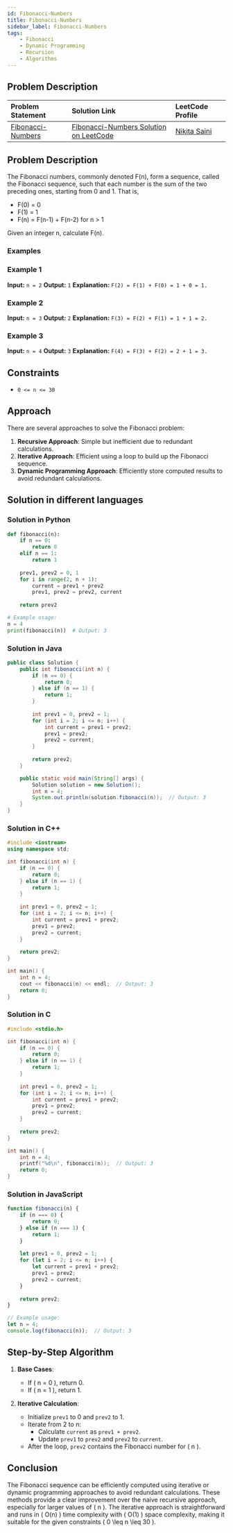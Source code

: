 ```yaml
---
id: Fibonacci-Numbers
title: Fibonacci-Numbers
sidebar_label: Fibonacci-Numbers
tags: 
    - Fibonacci
    - Dynamic Programming
    - Recursion
    - Algorithms
---
```


## Problem Description

| Problem Statement                                       | Solution Link                                                              | LeetCode Profile                                        |
| :------------------------------------------------------ | :------------------------------------------------------------------------- | :------------------------------------------------------ |
| [Fibonacci-Numbers](https://leetcode.com/problems/Fibonacci-Numbers/description/) | [Fibonacci-Numbers Solution on LeetCode](https://leetcode.com/problems/Fibonacci-Numbers/solutions/) | [Nikita Saini](https://leetcode.com/u/Saini_Nikita/) |

## Problem Description

The Fibonacci numbers, commonly denoted F(n), form a sequence, called the Fibonacci sequence, such that each number is the sum of the two preceding ones, starting from 0 and 1. That is,

- F(0) = 0
- F(1) = 1
- F(n) = F(n-1) + F(n-2) for n > 1

Given an integer n, calculate F(n).

### Examples

### Example 1
**Input:** `n = 2`
**Output:** `1`
**Explanation:** `F(2) = F(1) + F(0) = 1 + 0 = 1.`

### Example 2
**Input:** `n = 3`
**Output:** `2`
**Explanation:** `F(3) = F(2) + F(1) = 1 + 1 = 2.`

### Example 3
**Input:** `n = 4`
**Output:** `3`
**Explanation:** `F(4) = F(3) + F(2) = 2 + 1 = 3.`

## Constraints

- `0 <= n <= 30`

## Approach

There are several approaches to solve the Fibonacci problem:
1. **Recursive Approach**: Simple but inefficient due to redundant calculations.
2. **Iterative Approach**: Efficient using a loop to build up the Fibonacci sequence.
3. **Dynamic Programming Approach**: Efficiently store computed results to avoid redundant calculations.

## Solution in different languages

### Solution in Python
```python
def fibonacci(n):
    if n == 0:
        return 0
    elif n == 1:
        return 1
    
    prev1, prev2 = 0, 1
    for i in range(2, n + 1):
        current = prev1 + prev2
        prev1, prev2 = prev2, current
    
    return prev2

# Example usage:
n = 4
print(fibonacci(n))  # Output: 3
```

### Solution in Java

```java
public class Solution {
    public int fibonacci(int n) {
        if (n == 0) {
            return 0;
        } else if (n == 1) {
            return 1;
        }
        
        int prev1 = 0, prev2 = 1;
        for (int i = 2; i <= n; i++) {
            int current = prev1 + prev2;
            prev1 = prev2;
            prev2 = current;
        }
        
        return prev2;
    }

    public static void main(String[] args) {
        Solution solution = new Solution();
        int n = 4;
        System.out.println(solution.fibonacci(n));  // Output: 3
    }
}
```

### Solution in C++

```cpp
#include <iostream>
using namespace std;

int fibonacci(int n) {
    if (n == 0) {
        return 0;
    } else if (n == 1) {
        return 1;
    }
    
    int prev1 = 0, prev2 = 1;
    for (int i = 2; i <= n; i++) {
        int current = prev1 + prev2;
        prev1 = prev2;
        prev2 = current;
    }
    
    return prev2;
}

int main() {
    int n = 4;
    cout << fibonacci(n) << endl;  // Output: 3
    return 0;
}
```

### Solution in C

```c
#include <stdio.h>

int fibonacci(int n) {
    if (n == 0) {
        return 0;
    } else if (n == 1) {
        return 1;
    }
    
    int prev1 = 0, prev2 = 1;
    for (int i = 2; i <= n; i++) {
        int current = prev1 + prev2;
        prev1 = prev2;
        prev2 = current;
    }
    
    return prev2;
}

int main() {
    int n = 4;
    printf("%d\n", fibonacci(n));  // Output: 3
    return 0;
}
```

### Solution in JavaScript

```javascript
function fibonacci(n) {
    if (n === 0) {
        return 0;
    } else if (n === 1) {
        return 1;
    }
    
    let prev1 = 0, prev2 = 1;
    for (let i = 2; i <= n; i++) {
        let current = prev1 + prev2;
        prev1 = prev2;
        prev2 = current;
    }
    
    return prev2;
}

// Example usage:
let n = 4;
console.log(fibonacci(n));  // Output: 3
```

## Step-by-Step Algorithm

1. **Base Cases**:
   - If \( n = 0 \), return 0.
   - If \( n = 1 \), return 1.
   
2. **Iterative Calculation**:
   - Initialize `prev1` to 0 and `prev2` to 1.
   - Iterate from 2 to n:
     - Calculate `current` as `prev1 + prev2`.
     - Update `prev1` to `prev2` and `prev2` to `current`.
   - After the loop, `prev2` contains the Fibonacci number for \( n \).

## Conclusion

The Fibonacci sequence can be efficiently computed using iterative or dynamic programming approaches to avoid redundant calculations. These methods provide a clear improvement over the naive recursive approach, especially for larger values of \( n \). The iterative approach is straightforward and runs in \( O(n) \) time complexity with \( O(1) \) space complexity, making it suitable for the given constraints \( 0 \leq n \leq 30 \).
